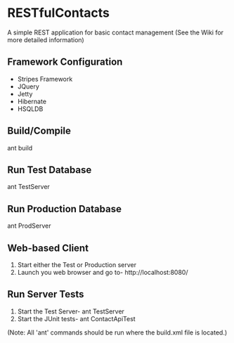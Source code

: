 # RESTfulContacts
A simple REST application for basic contact management (See the Wiki for more detailed information)

## Framework Configuration
* Stripes Framework
* JQuery
* Jetty
* Hibernate
* HSQLDB


## Build/Compile
ant build

## Run Test Database
ant TestServer

## Run Production Database
ant ProdServer

## Web-based Client
1. Start either the Test or Production server
2. Launch you web browser and go to- http://localhost:8080/

## Run Server Tests
1. Start the Test Server- ant TestServer 
2. Start the JUnit tests- ant ContactApiTest

(Note: All 'ant' commands should be run where the build.xml file is located.)
